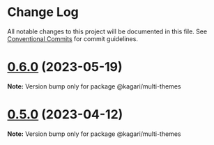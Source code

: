 # Change Log

All notable changes to this project will be documented in this file.
See [Conventional Commits](https://conventionalcommits.org) for commit guidelines.

# [0.6.0](https://github.com/kagari-project/kagari/compare/v0.5.11...v0.6.0) (2023-05-19)

**Note:** Version bump only for package @kagari/multi-themes

# [0.5.0](https://github.com/kagari-project/kagari/compare/v0.4.13...v0.5.0) (2023-04-12)

**Note:** Version bump only for package @kagari/multi-themes
